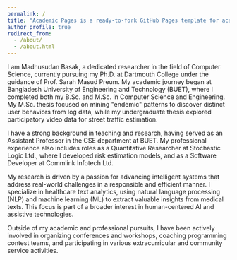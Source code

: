 ```yaml
---
permalink: /
title: "Academic Pages is a ready-to-fork GitHub Pages template for academic personal websites"
author_profile: true
redirect_from: 
  - /about/
  - /about.html
---
```


I am Madhusudan Basak, a dedicated researcher in the field of Computer Science, currently pursuing my Ph.D. at Dartmouth College under the guidance of Prof. Sarah Masud Preum. My academic journey began at Bangladesh University of Engineering and Technology (BUET), where I completed both my B.Sc. and M.Sc. in Computer Science and Engineering. My M.Sc. thesis focused on mining "endemic" patterns to discover distinct user behaviors from log data, while my undergraduate thesis explored participatory video data for street traffic estimation.

I have a strong background in teaching and research, having served as an Assistant Professor in the CSE department at BUET. My professional experience also includes roles as a Quantitative Researcher at Stochastic Logic Ltd., where I developed risk estimation models, and as a Software Developer at Commlink Infotech Ltd.

My research is driven by a passion for advancing intelligent systems that address real-world challenges in a responsible and efficient manner. I specialize in healthcare text analytics, using natural language processing (NLP) and machine learning (ML) to extract valuable insights from medical texts. This focus is part of a broader interest in human-centered AI and assistive technologies.

Outside of my academic and professional pursuits, I have been actively involved in organizing conferences and workshops, coaching programming contest teams, and participating in various extracurricular and community service activities.
